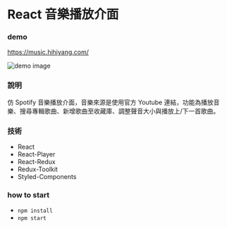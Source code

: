 # React 音樂播放介面

### demo

<a target="_blank" href="https://music.hihiyang.com/">https://music.hihiyang.com/</a>

![demo image](https://imgur.com/Qa4MHnR.jpg)

### 說明
仿 Spotify 音樂播放介面，音樂來源是使用官方 Youtube 連結，功能為播放音樂、搜尋專輯歌曲、新增歌曲至收藏庫、調整聲音大小與播放上/下一首歌曲。

### 技術
* React
* React-Player
* React-Redux
* Redux-Toolkit
* Styled-Components

### how to start
* `npm install`
* `npm start`